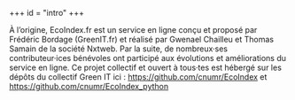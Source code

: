 +++
id = "intro"
+++

À l’origine, EcoIndex.fr est un service en ligne conçu et proposé par Frédéric Bordage (GreenIT.fr) et réalisé par
Gwenael Chailleu et Thomas Samain de la société Nxtweb. Par la suite, de nombreux·ses contributeur·ices bénévoles ont participé aux évolutions et améliorations du service en ligne. Ce projet collectif et ouvert à tous·tes est hébergé sur les dépôts du collectif Green IT ici : https://github.com/cnumr/EcoIndex et https://github.com/cnumr/EcoIndex_python
